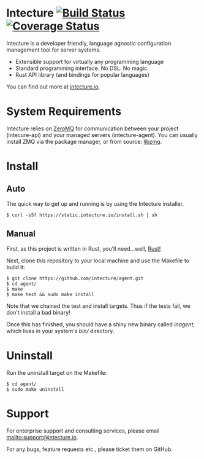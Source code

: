 # Intecture [![Build Status](https://travis-ci.org/Intecture/agent.svg?branch=master)](https://travis-ci.org/Intecture/agent) [![Coverage Status](https://coveralls.io/repos/github/Intecture/agent/badge.svg?branch=master)](https://coveralls.io/github/Intecture/agent?branch=master)

Intecture is a developer friendly, language agnostic configuration management tool for server systems.

* Extensible support for virtually any programming language
* Standard programming interface. No DSL. No magic.
* Rust API library (and bindings for popular languages)

You can find out more at [intecture.io](http://intecture.io).

# System Requirements

Intecture relies on [ZeroMQ](http://zeromq.org) for communication between your project (intecure-api) and your managed servers (intecture-agent). You can usually install ZMQ via the package manager, or from source: [libzmq](https://github.com/zeromq/libzmq).

# Install

## Auto

The quick way to get up and running is by using the Intecture installer.

```
$ curl -sSf https://static.intecture.io/install.sh | sh
```

## Manual

First, as this project is written in Rust, you'll need...well, [Rust!](https://www.rust-lang.org)

Next, clone this repository to your local machine and use the Makefile to build it:

```
$ git clone https://github.com/intecture/agent.git
$ cd agent/
$ make
$ make test && sudo make install
```

Note that we chained the test and install targets. Thus if the tests fail, we don't install a bad binary!

Once this has finished, you should have a shiny new binary called *inagent*, which lives in your system's *bin/* directory.

# Uninstall

Run the uninstall target on the Makefile:

```
$ cd agent/
$ sudo make uninstall
```

# Support

For enterprise support and consulting services, please email <mailto:support@intecture.io>.

For any bugs, feature requests etc., please ticket them on GitHub.
